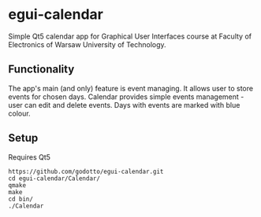 # egui-calendar
Simple Qt5 calendar app for Graphical User Interfaces course at Faculty of Electronics of Warsaw University of Technology.
## Functionality
The app's main (and only) feature is event managing. It allows user to store events for chosen days. Calendar provides simple
events management - user can edit and delete events. Days with events are marked with blue colour.
## Setup
Requires Qt5
```
https://github.com/godotto/egui-calendar.git
cd egui-calendar/Calendar/
qmake
make
cd bin/
./Calendar
```
